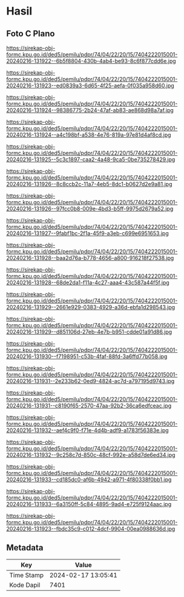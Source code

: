 # Hasil

## Foto C Plano

https://sirekap-obj-formc.kpu.go.id/ded5/pemilu/pdpr/74/04/22/20/15/7404222015001-20240216-131922--6b5f8804-430b-4ab4-be93-8c6f877cdd6e.jpg

https://sirekap-obj-formc.kpu.go.id/ded5/pemilu/pdpr/74/04/22/20/15/7404222015001-20240216-131923--ed0839a3-6d65-4f25-aefa-0f035a958d60.jpg

https://sirekap-obj-formc.kpu.go.id/ded5/pemilu/pdpr/74/04/22/20/15/7404222015001-20240216-131924--98386775-2b24-47af-ab83-ae868d98a7af.jpg

https://sirekap-obj-formc.kpu.go.id/ded5/pemilu/pdpr/74/04/22/20/15/7404222015001-20240216-131924--a4c198bf-a538-4e76-819a-97e81d4af8cd.jpg

https://sirekap-obj-formc.kpu.go.id/ded5/pemilu/pdpr/74/04/22/20/15/7404222015001-20240216-131925--5c3c1897-caa2-4a48-9ca5-0be735278429.jpg

https://sirekap-obj-formc.kpu.go.id/ded5/pemilu/pdpr/74/04/22/20/15/7404222015001-20240216-131926--8c8ccb2c-11a7-4eb5-8dc1-b0627d2e9a81.jpg

https://sirekap-obj-formc.kpu.go.id/ded5/pemilu/pdpr/74/04/22/20/15/7404222015001-20240216-131926--97fcc0b8-009e-4bd3-b5ff-9975d2679a52.jpg

https://sirekap-obj-formc.kpu.go.id/ded5/pemilu/pdpr/74/04/22/20/15/7404222015001-20240216-131927--9fabf1bc-2f1a-45f9-a3eb-c699e6951653.jpg

https://sirekap-obj-formc.kpu.go.id/ded5/pemilu/pdpr/74/04/22/20/15/7404222015001-20240216-131928--baa2d76a-b778-4656-a800-916218f27538.jpg

https://sirekap-obj-formc.kpu.go.id/ded5/pemilu/pdpr/74/04/22/20/15/7404222015001-20240216-131928--68de2da1-f11a-4c27-aaa4-43c587a44f5f.jpg

https://sirekap-obj-formc.kpu.go.id/ded5/pemilu/pdpr/74/04/22/20/15/7404222015001-20240216-131929--2661e929-0383-4929-a36d-ebfa1d298543.jpg

https://sirekap-obj-formc.kpu.go.id/ded5/pemilu/pdpr/74/04/22/20/15/7404222015001-20240216-131929--d851106d-27eb-4e7b-b951-cdde01a91d86.jpg

https://sirekap-obj-formc.kpu.go.id/ded5/pemilu/pdpr/74/04/22/20/15/7404222015001-20240216-131930--f7198951-c53b-4faf-88fd-3a6ffd77b058.jpg

https://sirekap-obj-formc.kpu.go.id/ded5/pemilu/pdpr/74/04/22/20/15/7404222015001-20240216-131931--2e233b62-0ed9-4824-ac7d-a797195d9743.jpg

https://sirekap-obj-formc.kpu.go.id/ded5/pemilu/pdpr/74/04/22/20/15/7404222015001-20240216-131931--c8190f65-2570-47aa-92b2-36ca6edfceac.jpg

https://sirekap-obj-formc.kpu.go.id/ded5/pemilu/pdpr/74/04/22/20/15/7404222015001-20240216-131932--aef4c9f0-f71e-4d4b-adf9-a1783f56383e.jpg

https://sirekap-obj-formc.kpu.go.id/ded5/pemilu/pdpr/74/04/22/20/15/7404222015001-20240216-131932--9c258c7d-850c-48cf-992e-a58d7de6ed34.jpg

https://sirekap-obj-formc.kpu.go.id/ded5/pemilu/pdpr/74/04/22/20/15/7404222015001-20240216-131933--cd185dc0-af6b-4942-a971-4f80338f0bb1.jpg

https://sirekap-obj-formc.kpu.go.id/ded5/pemilu/pdpr/74/04/22/20/15/7404222015001-20240216-131933--6a3150ff-5c84-4895-9ad4-e725f9124aac.jpg

https://sirekap-obj-formc.kpu.go.id/ded5/pemilu/pdpr/74/04/22/20/15/7404222015001-20240216-131923--fbdc35c9-c012-4dcf-9904-00ea0988636d.jpg


## Metadata

| Key        | Value               |
| ---------- | ------------------- |
| Time Stamp | 2024-02-17 13:05:41 |
| Kode Dapil | 7401                |



